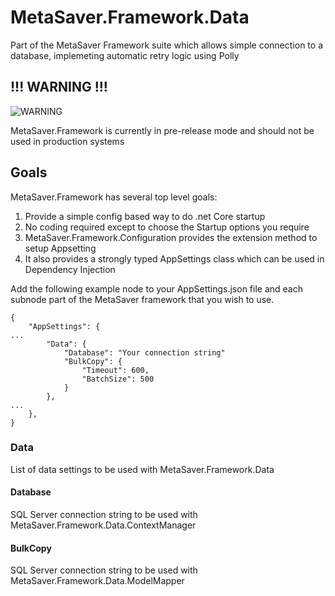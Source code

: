 # MetaSaver.Framework.Data

Part of the MetaSaver Framework suite which allows simple connection to a database, 
implemeting automatic retry logic using Polly

## !!! WARNING !!!

![WARNING](http://www.animatedimages.org/data/media/703/animated-warning-image-0011.gif)

MetaSaver.Framework is currently in pre-release mode and should not be used in production systems

## Goals

MetaSaver.Framework has several top level goals:

1. Provide a simple config based way to do .net Core startup
1. No coding required except to choose the Startup options you require
1. MetaSaver.Framework.Configuration provides the extension method to setup Appsetting
1. It also provides a strongly typed AppSettings class which can be used in Dependency Injection

Add the following example node to your AppSettings.json file and each subnode part of the MetaSaver
framework that you wish to use.

```javascrip
{
    "AppSettings": {
...
        "Data": {
            "Database": "Your connection string"
            "BulkCopy": {
                "Timeout": 600,
                "BatchSize": 500
            }
        },
...
    },
}
```

### Data
List of data settings to be used with MetaSaver.Framework.Data

#### Database
SQL Server connection string to be used with MetaSaver.Framework.Data.ContextManager

#### BulkCopy
SQL Server connection string to be used with MetaSaver.Framework.Data.ModelMapper
